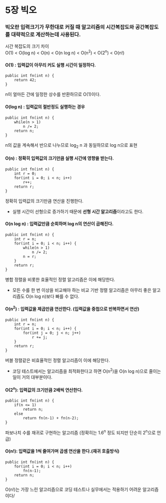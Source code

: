 # 5장 빅오
### 빅오란 입력크기가 무한대로 커질 때 알고리즘의 시간복잡도와 공간복잡도를 대략적으로 계산하는데 사용된다.
시간 복잡도의 크기 차이<br>
O(1) < O(log n) < O(n) < O(n log n) < O(n<sup>2</sup>) < O(2<sup>n</sup>) < O(n!)
#### O(1) : 입력값이 아무리 커도 실행 시간이 일정하다.
```
public int fn(int n) {
    return 42;    
}
```
n이 얼마든 간에 일정한 상수를 반환하므로 O(1)이다.

#### O(log n) : 입력값의 절반정도 실행하는 경우
```
public int fn(int n) {
    while(n > 1) 
        n /= 2;
    return n;
}
```
n의 값을 계속해서 반으로 나누므로 log<sub>2</sub> n 과 동일하므로 log n으로 표현

#### O(n) : 정확히 입력값의 크기만큼 실행 시간에 영향을 받는다.
```
public int fn(int n) {
    int r = 0;
    for(int i = 0; i < n; i++)
        r++;
    return r;
}
```
정확히 입력값의 크기만큼 연산을 진행한다. 
* 실행 시간이 선형으로 증가하기 때문에 **선형 시간 알고리즘**이라고도 한다.

#### O(n log n) : 입력값만큼 순회하며 log n의 연산이 곱해진다.
```
public int fn(int n) {
    int r = n;
    for(int i = 0; i < n; i++) {
        while(n > 1)
            n /= 2;
        n = r;    
    }
    return r;
}
```
병합 정렬을 비롯한 효율적인 정렬 알고리즘은 이에 해당한다.
* 모든 수를 한 번 이상을 비교해야 하는 비교 기반 정렬 알고리즘은 아무리 좋은 알고리즘도 O(n log n)보다 빠를 수 없다.

#### O(n<sup>2</sup>) : 입력값을 제곱만큼 연산한다. (입력값을 중첩으로 반복하면서 연산)
```
public int fn(int n) {
    int r = n;
    for(int i = 0; i < n; i++) {
        for(int j = 0; j < n; j++) 
            r += j;
    }
    return r;
}
```
버블 정렬같은 비효율적인 정렬 알고리즘이 이에 해당한다.
* 코딩 테스트에서는 알고리즘을 최적화한다고 하면 O(n<sup>2</sup>)을 O(n log n)으로 줄이는 일이 거의 대부분이다.

#### O(2<sup>n</sup>): 입력값의 크기만큼 2배씩 연산한다.
```
public int fn(int n) {
    if(n <= 1)
        return n;
    else
        return fn(n-1) + fn(n-2); 
}
```
파보나치 수를 재귀로 구현하는 알고리즘 (정확히는 1.6<sup>n</sup> 정도 되지만 단순히 2<sup>n</sup>으로 언급)

#### O(n!): 입력값을 1씩 줄여가며 곱셈 연산을 한다.(재귀 호출방식)
```
public int fn(int n) {
    for(int i = 0; i < n; i++)
        fn(n-1);
    return n;
}
```
O(n!)는 가장 느린 알고리즘으로 코딩 테스트나 실무에서는 적용하기 어려운 알고리즘이다/





